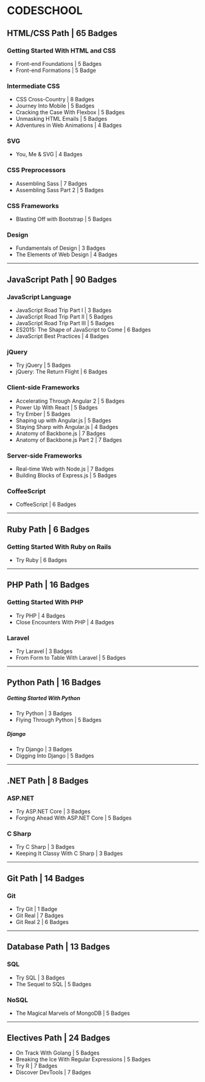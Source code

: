 # CODESCHOOL

## HTML/CSS Path | 65 Badges
### Getting Started With HTML and CSS
- Front-end Foundations | 5 Badges
- Front-end Formations | 5 Badge

### Intermediate CSS
- CSS Cross-Country | 8 Badges
- Journey Into Mobile | 5 Badges
- Cracking the Case With Flexbox | 5 Badges
- Unmasking HTML Emails | 5 Badges
- Adventures in Web Animations | 4 Badges

### SVG
- You, Me & SVG | 4 Badges

### CSS Preprocessors
- Assembling Sass | 7 Badges
- Assembling Sass Part 2 | 5 Badges

### CSS Frameworks
- Blasting Off with Bootstrap | 5 Badges

### Design
- Fundamentals of Design | 3 Badges
- The Elements of Web Design | 4 Badges  

-------------

## JavaScript Path | 90 Badges
### JavaScript Language
- JavaScript Road Trip Part I | 3 Badges
- JavaScript Road Trip Part II | 5 Badges
- JavaScript Road Trip Part III | 5 Badges
- ES2015: The Shape of JavaScript to Come | 6 Badges
- JavaScript Best Practices | 4 Badges

### jQuery
- Try jQuery | 5 Badges
- jQuery: The Return Flight | 6 Badges

### Client-side Frameworks
- Accelerating Through Angular 2 | 5 Badges
- Power Up With React | 5 Badges
- Try Ember | 5 Badges
- Shaping up with Angular.js | 5 Badges
- Staying Sharp with Angular.js | 4 Badges
- Anatomy of Backbone.js | 7 Badges
- Anatomy of Backbone.js Part 2 | 7 Badges

### Server-side Frameworks
- Real-time Web with Node.js | 7 Badges
- Building Blocks of Express.js | 5 Badges

### CoffeeScript
- CoffeeScript | 6 Badges

-------------

## Ruby Path | 6 Badges
### Getting Started With Ruby on Rails
- Try Ruby | 6 Badges

-------------

## PHP Path | 16 Badges
### Getting Started With PHP 
- Try PHP | 4 Badges
- Close Encounters With PHP | 4 Badges

### Laravel
- Try Laravel | 3 Badges
- From Form to Table With Laravel | 5 Badges

-------------

## Python Path | 16 Badges
##### Getting Started With Python
- Try Python | 3 Badges
- Flying Through Python | 5 Badges

##### Django
- Try Django | 3 Badges
- Digging Into Django | 5 Badges

-------------

## .NET Path | 8 Badges
### ASP.NET
- Try ASP.NET Core | 3 Badges
- Forging Ahead With ASP.NET Core | 5 Badges

### C Sharp
- Try C Sharp | 3 Badges
- Keeping It Classy With C Sharp | 3 Badges

-------------

## Git Path | 14 Badges
### Git
- Try Git | 1 Badge
- Git Real | 7 Badges
- Git Real 2 | 6 Badges

-------------

## Database Path | 13 Badges
### SQL
- Try SQL | 3 Badges
- The Sequel to SQL | 5 Badges

### NoSQL
- The Magical Marvels of MongoDB | 5 Badges  

-------------

## Electives Path | 24 Badges
- On Track With Golang | 5 Badges
- Breaking the Ice With Regular Expressions | 5 Badges
- Try R | 7 Badges
- Discover DevTools | 7 Badges
